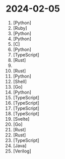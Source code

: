 # 2024-02-05

1. [](https://github.comundefined "Modeling, training, eval, and inference code for OLMo") [Python]
2. [](https://github.comundefined "The OS for your personal finances") [Ruby]
3. [](https://github.comundefined "fabric is an open-source framework for augmenting humans using AI.") [Python]
4. [](https://github.comundefined "MiniCPM-2B: An end-side LLM outperforms Llama2-13B.") [Python]
5. [](https://github.comundefined "我的电视 电视直播软件，安装即可使用") [C]
6. [](https://github.comundefined "Generate and auto-execute Python scripts in the cli") [Python]
7. [](https://github.comundefined "Figma Clone using Next.js, Fabric.js and Liveblocks in TypeScript") [TypeScript]
8. [](https://github.comundefined "Hybrid visual and textual functional programming.") [Rust]
9. [](https://github.comundefined "") 
10. [](https://github.comundefined "A Git-compatible VCS that is both simple and powerful") [Rust]
11. [](https://github.comundefined "🏡 Open source home automation that puts local control and privacy first.") [Python]
12. [](https://github.comundefined "Xray、Tuic、hysteria2、sing-box 八合一一键脚本") [Shell]
13. [](https://github.comundefined "SeaweedFS is a fast distributed storage system for blobs, objects, files, and data lake, for billions of files! Blob store has O(1) disk seek, cloud tiering. Filer supports Cloud Drive, cross-DC active-active replication, Kubernetes, POSIX FUSE mount, S3 API, S3 Gateway, Hadoop, WebDAV, encryption, Erasure Coding.") [Go]
14. [](https://github.comundefined "Real-time face swap for PC streaming or video calls") [Python]
15. [](https://github.comundefined "Crawl a site to generate knowledge files to create your own custom GPT from a URL") [TypeScript]
16. [](https://github.comundefined "") [TypeScript]
17. [](https://github.comundefined "") [TypeScript]
18. [](https://github.comundefined "") [TypeScript]
19. [](https://github.comundefined "ChatGPT-Style Web UI Client for Ollama 🦙") [Svelte]
20. [](https://github.comundefined "An open source, lightweight note-taking service. Easily capture and share your great thoughts.") [Go]
21. [](https://github.comundefined "💥 Blazing fast terminal file manager written in Rust, based on async I/O.") [Rust]
22. [](https://github.comundefined "A new markup-based typesetting system that is powerful and easy to learn.") [Rust]
23. [](https://github.comundefined "A local-first personal finance app") [TypeScript]
24. [](https://github.comundefined "RxJava – Reactive Extensions for the JVM – a library for composing asynchronous and event-based programs using observable sequences for the Java VM.") [Java]
25. [](https://github.comundefined "OpenROAD's unified application implementing an RTL-to-GDS Flow. Documentation at https://openroad.readthedocs.io/en/latest/") [Verilog]
